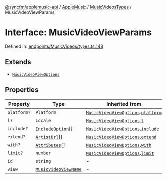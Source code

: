 [@syncfm/applemusic-api](../../../../../../globals.md) / [AppleMusic](../../../index.md) / [MusicVideosTypes](../index.md) / MusicVideoViewParams

# Interface: MusicVideoViewParams

Defined in: [endpoints/MusicVideos/types.ts:148](https://github.com/sync-fm/applemusic-api/blob/a6a8471d4d51a41f6bd8af9d95c8abf0126e10f4/src/endpoints/MusicVideos/types.ts#L148)

## Extends

- [`MusicVideoViewOptions`](MusicVideoViewOptions.md)

## Properties

| Property | Type | Inherited from | Defined in |
| ------ | ------ | ------ | ------ |
| <a id="platform"></a> `platform?` | `Platform` | [`MusicVideoViewOptions`](MusicVideoViewOptions.md).[`platform`](MusicVideoViewOptions.md#platform) | [endpoints/MusicVideos/types.ts:132](https://github.com/sync-fm/applemusic-api/blob/a6a8471d4d51a41f6bd8af9d95c8abf0126e10f4/src/endpoints/MusicVideos/types.ts#L132) |
| <a id="l"></a> `l?` | `Locale` | [`MusicVideoViewOptions`](MusicVideoViewOptions.md).[`l`](MusicVideoViewOptions.md#l) | [endpoints/MusicVideos/types.ts:133](https://github.com/sync-fm/applemusic-api/blob/a6a8471d4d51a41f6bd8af9d95c8abf0126e10f4/src/endpoints/MusicVideos/types.ts#L133) |
| <a id="include"></a> `include?` | [`IncludeOption`](../enumerations/IncludeOption.md)[] | [`MusicVideoViewOptions`](MusicVideoViewOptions.md).[`include`](MusicVideoViewOptions.md#include) | [endpoints/MusicVideos/types.ts:134](https://github.com/sync-fm/applemusic-api/blob/a6a8471d4d51a41f6bd8af9d95c8abf0126e10f4/src/endpoints/MusicVideos/types.ts#L134) |
| <a id="extend"></a> `extend?` | [`ArtistUrl`](../enumerations/ExtendOption.md#artisturl)[] | [`MusicVideoViewOptions`](MusicVideoViewOptions.md).[`extend`](MusicVideoViewOptions.md#extend) | [endpoints/MusicVideos/types.ts:135](https://github.com/sync-fm/applemusic-api/blob/a6a8471d4d51a41f6bd8af9d95c8abf0126e10f4/src/endpoints/MusicVideos/types.ts#L135) |
| <a id="with"></a> `with?` | [`Attributes`](../enumerations/WithOption.md#attributes)[] | [`MusicVideoViewOptions`](MusicVideoViewOptions.md).[`with`](MusicVideoViewOptions.md#with) | [endpoints/MusicVideos/types.ts:136](https://github.com/sync-fm/applemusic-api/blob/a6a8471d4d51a41f6bd8af9d95c8abf0126e10f4/src/endpoints/MusicVideos/types.ts#L136) |
| <a id="limit"></a> `limit?` | `number` | [`MusicVideoViewOptions`](MusicVideoViewOptions.md).[`limit`](MusicVideoViewOptions.md#limit) | [endpoints/MusicVideos/types.ts:137](https://github.com/sync-fm/applemusic-api/blob/a6a8471d4d51a41f6bd8af9d95c8abf0126e10f4/src/endpoints/MusicVideos/types.ts#L137) |
| <a id="id"></a> `id` | `string` | - | [endpoints/MusicVideos/types.ts:149](https://github.com/sync-fm/applemusic-api/blob/a6a8471d4d51a41f6bd8af9d95c8abf0126e10f4/src/endpoints/MusicVideos/types.ts#L149) |
| <a id="view"></a> `view` | [`MusicVideoViewName`](../enumerations/MusicVideoViewName.md) | - | [endpoints/MusicVideos/types.ts:150](https://github.com/sync-fm/applemusic-api/blob/a6a8471d4d51a41f6bd8af9d95c8abf0126e10f4/src/endpoints/MusicVideos/types.ts#L150) |
